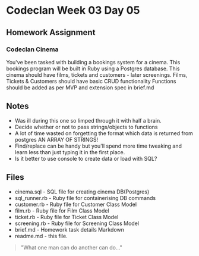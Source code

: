 # Codeclan Week 03 Day 05

## Homework Assignment
### Codeclan Cinema

You've been tasked with building a bookings system for a cinema.
This bookings program will be built in Ruby using a Postgres database.
This cinema should have films, tickets and customers - later screenings.
Films, Tickets & Customers should have basic CRUD functionality
Functions should be added as per MVP and extension spec in brief.md


## Notes

* Was ill during this one so limped through it with half a brain.
* Decide whether or not to pass strings/objects to functions
* A lot of time wasted on forgetting the format which data is returned from postgres AN ARRAY OF STRINGS!
* Find/replace can be handy but you'll spend more time tweaking and learn less than just typing it in the first place.
* Is it better to use console to create data or load with SQL?


## Files

* cinema.sql - SQL file for creating cinema DB(Postgres)
* sql_runner.rb - Ruby file for containerising DB commands
* customer.rb - Ruby file for Customer Class Model
* film.rb - Ruby file for Film Class Model
* ticket.rb - Ruby file for Ticket Class Model
* screening.rb - Ruby file for Screening Class Model
* brief.md - Homework task details Markdown
* readme.md - this file.

> "What one man can do another can do..."
